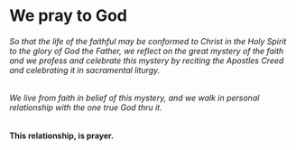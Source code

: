 # We pray to God

###### So that the life of the faithful may be conformed to Christ in the Holy Spirit to the glory of God the Father, we reflect on the great mystery of the faith and we profess and celebrate this mystery by reciting the Apostles Creed and celebrating it in sacramental liturgy.

###### We live from faith in belief of this mystery, and we walk in personal relationship with the one true God thru it.

#### This relationship, is prayer.